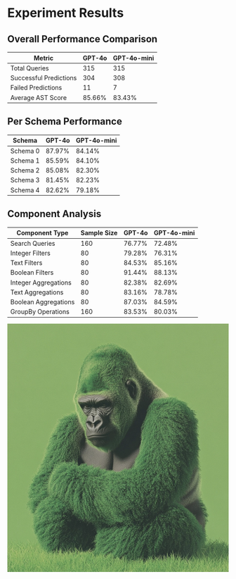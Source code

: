 # Experiment Results

## Overall Performance Comparison

| Metric | GPT-4o | GPT-4o-mini |
|--------|--------|-------------|
| Total Queries | 315 | 315 |
| Successful Predictions | 304 | 308 |
| Failed Predictions | 11 | 7 |
| Average AST Score | 85.66% | 83.43% |

## Per Schema Performance

| Schema | GPT-4o | GPT-4o-mini |
|--------|--------|-------------|
| Schema 0 | 87.97% | 84.14% |
| Schema 1 | 85.59% | 84.10% |
| Schema 2 | 85.08% | 82.30% |
| Schema 3 | 81.45% | 82.23% |
| Schema 4 | 82.62% | 79.18% |

## Component Analysis

| Component Type | Sample Size | GPT-4o | GPT-4o-mini |
|---------------|-------------|---------|-------------|
| Search Queries | 160 | 76.77% | 72.48% |
| Integer Filters | 80 | 79.28% | 76.31% |
| Text Filters | 80 | 84.53% | 85.16% |
| Boolean Filters | 80 | 91.44% | 88.13% |
| Integer Aggregations | 80 | 82.38% | 82.69% |
| Text Aggregations | 80 | 83.16% | 78.78% |
| Boolean Aggregations | 80 | 87.03% | 84.59% |
| GroupBy Operations | 160 | 83.53% | 80.03% |

![Weaviate Gorilla](../../visuals/weaviate-gorillas/gorilla-118.png)
